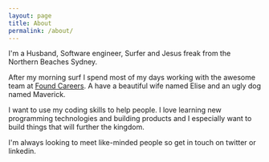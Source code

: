 ```yaml
---
layout: page
title: About
permalink: /about/
---
```


I'm a Husband, Software engineer, Surfer and Jesus freak from the Northern Beaches Sydney.

After my morning surf I spend most of my days working with the awesome team at [Found Careers](http://www.found.careers/). A have a beautiful wife named Elise and an ugly dog named Maverick.

I want to use my coding skills to help people. I love learning new programming technologies and building products and I especially want to build things that will further the kingdom.

I'm always looking to meet like-minded people so get in touch on twitter or linkedin.
